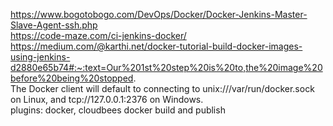 https://www.bogotobogo.com/DevOps/Docker/Docker-Jenkins-Master-Slave-Agent-ssh.php \
https://code-maze.com/ci-jenkins-docker/ \
https://medium.com/@karthi.net/docker-tutorial-build-docker-images-using-jenkins-d2880e65b74#:~:text=Our%201st%20step%20is%20to,the%20image%20before%20being%20stopped. \
The Docker client will default to connecting to unix:///var/run/docker.sock on Linux, and tcp://127.0.0.1:2376 on Windows. \
plugins: docker, cloudbees docker build and publish
